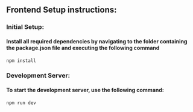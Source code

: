 ## Frontend Setup instructions:


### Initial Setup:
#### Install all required dependencies by navigating to the folder containing the package.json file and executing the following command

```
npm install
```

### Development Server:
#### To start the development server, use the following command:

```
npm run dev
```
